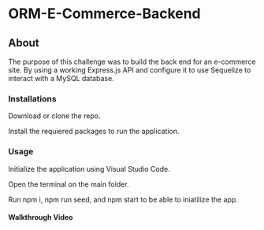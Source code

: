 # ORM-E-Commerce-Backend
## About 
The purpose of this challenge was to build the back end for an e-commerce site. By using a working Express.js API and configure it to use Sequelize to interact with a MySQL database.
### Installations 
Download or clone the repo.

Install the requiered packages to run the application.
### Usage
Initialize the application using Visual Studio Code.

Open the terminal on the main folder.

Run npm i, npm run seed, and npm start to be able to iniatilize the app.
#### Walkthrough Video


